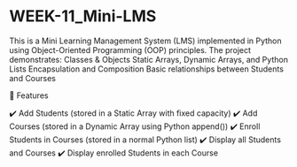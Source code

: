 # WEEK-11_Mini-LMS

This is a Mini Learning Management System (LMS) implemented in Python using Object-Oriented Programming (OOP) principles.
The project demonstrates:
Classes & Objects
Static Arrays, Dynamic Arrays, and Python Lists
Encapsulation and Composition
Basic relationships between Students and Courses

🔹 Features

✔️ Add Students (stored in a Static Array with fixed capacity)
✔️ Add Courses (stored in a Dynamic Array using Python append())
✔️ Enroll Students in Courses (stored in a normal Python list)
✔️ Display all Students and Courses
✔️ Display enrolled Students in each Course
